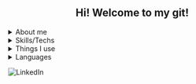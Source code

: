 <div>
  <STYLE>
    A {text-decoration: none; color: inherit}
  </STYLE>
  <a href="https://github.com/Orine7">
    <h2 align=center >Hi! Welcome to my git!</h2>
  </a>
</div>

<div>
 
  <details>
    <summary>About me</summary>
    <p>I'm a <span id="age">My Age</span> backend developer. I started coding in
    my final high school years, there I read a book about programming logic using python.
   Later I made a rudementary AI using Tensoflow and 
   <a href="https://www.youtube.com/watch?v=ks4MPfMq8aQ&list=PLQVvvaa0QuDeETZEOy4VdocT7TOjfSA8a" >sentdex's video series</a> 
  . After that I got a job as a data scientist in a government company, and I 
  started to learn more about data handling and web development.
  </p>

    <p>
      In my final college years, I started a new job as a backend developer at Viuzz. Here I learned
      and improved most of my programming skills, and I also learned how to work with a team.
      I began to use NestJs, therefore i learned more about backend development and typescript.
    </p>

  </details>

  <details>
    <summary>Skills/Techs</summary>
    <details>
      <summary>What I'm good with</summary>
      ![Swagger](https://img.shields.io/badge/-Swagger-%23Clojure?style=for-the-badge&logo=swagger&logoColor=white)
      ![NestJS](https://img.shields.io/badge/nestjs-%23E0234E.svg?style=for-the-badge&logo=nestjs&logoColor=white)
      ![GitHub Actions](https://img.shields.io/badge/github%20actions-%232671E5.svg?style=for-the-badge&logo=githubactions&logoColor=white)
      ![Postgres](https://img.shields.io/badge/postgres-%23316192.svg?style=for-the-badge&logo=postgresql&logoColor=white)
      ![Insomnia](https://img.shields.io/badge/Insomnia-black?style=for-the-badge&logo=insomnia&logoColor=5849BE)
      ![NPM](https://img.shields.io/badge/NPM-%23000000.svg?style=for-the-badge&logo=npm&logoColor=white)
      ![AWS](https://img.shields.io/badge/AWS-%23FF9900.svg?style=for-the-badge&logo=amazon-aws&logoColor=white)
      ![Visual Studio Code](https://img.shields.io/badge/Visual%20Studio%20Code-0078d7.svg?style=for-the-badge&logo=visual-studio-code&logoColor=white)
    </details>
    <details>
      <summary>What I'm know how to use</summary>
      ![Express.js](https://img.shields.io/badge/express.js-%23404d59.svg?style=for-the-badge&logo=express&logoColor=%2361DAFB)
      ![MongoDB](https://img.shields.io/badge/MongoDB-%234ea94b.svg?style=for-the-badge&logo=mongodb&logoColor=white)
      ![JWT](https://img.shields.io/badge/JWT-black?style=for-the-badge&logo=JSON%20web%20tokens)
      ![NodeJS](https://img.shields.io/badge/node.js-6DA55F?style=for-the-badge&logo=node.js&logoColor=white)
      ![OpenCV](https://img.shields.io/badge/opencv-%23white.svg?style=for-the-badge&logo=opencv&logoColor=white)
      ![Socket.io](https://img.shields.io/badge/Socket.io-black?style=for-the-badge&logo=socket.io&badgeColor=010101)
      ![TensorFlow](https://img.shields.io/badge/TensorFlow-%23FF6F00.svg?style=for-the-badge&logo=TensorFlow&logoColor=white)
      ![NumPy](https://img.shields.io/badge/numpy-%23013243.svg?style=for-the-badge&logo=numpy&logoColor=white)
      ![Pandas](https://img.shields.io/badge/pandas-%23150458.svg?style=for-the-badge&logo=pandas&logoColor=white)
    </details>
    <details>
      <summary>What I'm learning</summary>
      ![PyCharm](https://img.shields.io/badge/pycharm-143?style=for-the-badge&logo=pycharm&logoColor=black&color=black&labelColor=green)
      ![Django](https://img.shields.io/badge/django-%23092E20.svg?style=for-the-badge&logo=django&logoColor=white)
    </details>

  </details>

  <details>
    <summary>Things I use</summary>
    ![Ubuntu](https://img.shields.io/badge/Ubuntu-E95420?style=for-the-badge&logo=ubuntu&logoColor=white)
    ![Trello](https://img.shields.io/badge/Trello-%23026AA7.svg?style=for-the-badge&logo=Trello&logoColor=white)
    ![Stack Overflow](https://img.shields.io/badge/-Stackoverflow-FE7A16?style=for-the-badge&logo=stack-overflow&logoColor=white)
    ![Datacamp](https://img.shields.io/badge/Datacamp-05192D?style=for-the-badge&logo=datacamp&logoColor=03E860)
    ![FreeCodeCamp](https://img.shields.io/badge/Freecodecamp-%23123.svg?&style=for-the-badge&logo=freecodecamp&logoColor=green)
    ![Udemy](https://img.shields.io/badge/Udemy-A435F0?style=for-the-badge&logo=Udemy&logoColor=white)
    ![Windows](https://img.shields.io/badge/Windows-0078D6?style=for-the-badge&logo=windows&logoColor=white)
  </details>

  <details>
    <summary>Languages</summary>
    ![Python](https://img.shields.io/badge/python-3670A0?style=for-the-badge&logo=python&logoColor=ffdd54)
    ![TypeScript](https://img.shields.io/badge/typescript-%23007ACC.svg?style=for-the-badge&logo=typescript&logoColor=white)
    ![HTML5](https://img.shields.io/badge/html5-%23E34F26.svg?style=for-the-badge&logo=html5&logoColor=white)
    ![Shell Script](https://img.shields.io/badge/shell_script-%23121011.svg?style=for-the-badge&logo=gnu-bash&logoColor=white)
    ![C#](https://img.shields.io/badge/c%23-%23239120.svg?style=for-the-badge&logo=c-sharp&logoColor=white)
    ![Java](https://img.shields.io/badge/java-%23ED8B00.svg?style=for-the-badge&logo=java&logoColor=white)
  </details>
  
  
</div>

<script>
        var ageDifMs = Date.now() - new Date(1999, 06, 07).getTime();
        var ageDate = new Date(ageDifMs); 
        var yearDiff = Math.abs(ageDate.getUTCFullYear() - 1970);
        document.getElementById("age").innerHTML = yearDiff + " years old";
</script>

<a href='https://www.linkedin.com/in/orine7/'>![LinkedIn](https://img.shields.io/badge/linkedin-%230077B5.svg?style=for-the-badge&logo=linkedin&logoColor=white)</a>

<!--START_SECTION:waka-->

<!-- ![Code Time](http://img.shields.io/badge/Code%20Time-1%20hr%2016%20mins-blue)

![Profile Views](http://img.shields.io/badge/Profile%20Views-26-blue)

![Lines of code](https://img.shields.io/badge/From%20Hello%20World%20I%27ve%20Written-1%20Million%20lines%20of%20code-blue)

**🐱 My GitHub Data**

> 🏆 220 Contributions in the Year 2022
>
> 📦 32.8 kB Used in GitHub's Storage
>
> 📜 26 Public Repositories
>
> 🔑 5 Private Repositories

**I'm an Early 🐤**

```text
🌞 Morning    127 commits    █████░░░░░░░░░░░░░░░░░░░░   19.63%
🌆 Daytime    364 commits    ██████████████░░░░░░░░░░░   56.26%
🌃 Evening    142 commits    █████░░░░░░░░░░░░░░░░░░░░   21.95%
🌙 Night      14 commits     ░░░░░░░░░░░░░░░░░░░░░░░░░   2.16%

```

📅 **I'm Most Productive on Wednesday**

```text
Monday       145 commits    █████░░░░░░░░░░░░░░░░░░░░   22.41%
Tuesday      117 commits    ████░░░░░░░░░░░░░░░░░░░░░   18.08%
Wednesday    173 commits    ██████░░░░░░░░░░░░░░░░░░░   26.74%
Thursday     72 commits     ██░░░░░░░░░░░░░░░░░░░░░░░   11.13%
Friday       55 commits     ██░░░░░░░░░░░░░░░░░░░░░░░   8.5%
Saturday     29 commits     █░░░░░░░░░░░░░░░░░░░░░░░░   4.48%
Sunday       56 commits     ██░░░░░░░░░░░░░░░░░░░░░░░   8.66%

```

📊 **This Week I Spent My Time On**

```text
⌚︎ Time Zone: America/Fortaleza

💬 Programming Languages:
No Activity Tracked This Week

🔥 Editors:
No Activity Tracked This Week

🐱‍💻 Projects:
No Activity Tracked This Week

💻 Operating System:
No Activity Tracked This Week

```

**I Mostly Code in TypeScript**

```text
TypeScript               14 repos            ██████████░░░░░░░░░░░░░░░   42.42%
JavaScript               8 repos             ██████░░░░░░░░░░░░░░░░░░░   24.24%
Python                   6 repos             ████░░░░░░░░░░░░░░░░░░░░░   18.18%
HTML                     3 repos             ██░░░░░░░░░░░░░░░░░░░░░░░   9.09%
C                        1 repo              ░░░░░░░░░░░░░░░░░░░░░░░░░   3.03%

``` -->

<!--END_SECTION:waka-->
